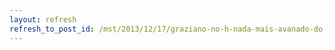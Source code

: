 ```yaml
---
layout: refresh
refresh_to_post_id: /mst/2013/12/17/graziano-no-h-nada-mais-avanado-do-que-o-potencial-da-agricultura-familiar
---
```

